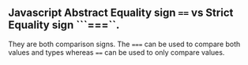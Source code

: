 ## Javascript Abstract Equality sign ```==``` vs Strict Equality sign ```===``.
They are both comparison signs. The ```===``` can be used to compare both values and types whereas ```==``` can be used to only compare values.

